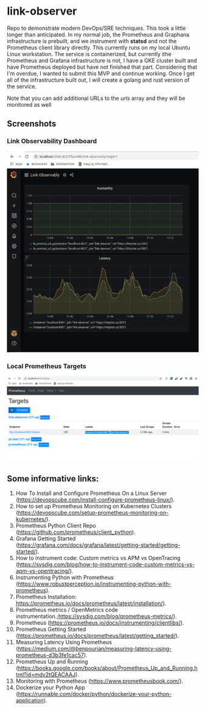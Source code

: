 # link-observer
Repo to demonstrate modern DevOps/SRE techniques.
This took a little longer than anticipated. In my normal job, the Prometheus and Graphana infrastructure is prebuilt, and we instrument with **statsd** and not the Prometheus client library directly. This currently runs on my local Ubuntu Linux workstation. The service is containerized, but currently ithe Prometheus and Grafana infrastructure is not, I have a GKE cluster built and have Prometheus deployed but have not finished that part. Considering that I'm overdue, I wanted to submit this MVP and continue working. Once I get all of the infrastructure built out, I will create a golang and rust version of the service.

Note that you can add additional URLs to the *urls* array and they will be monitored as well


## Screenshots

### Link Observability Dashboard
<img width="964" alt="Link observability Dashboard" src="https://github.com/l0r3zz/link-observer/blob/master/screenshots/Link%20Observability%20Dashboard%202020-06-11%2011-15-08.png">

### Local Prometheus Targets
<img width="964" alt="Local Prometheus Server Targets" src="https://github.com/l0r3zz/link-observer/blob/master/screenshots/Local%20Prometheus%20Targets%202020-06-11%2009-27-52.png">

## Some informative links:
1.  How To Install and Configure Prometheus On a Linux Server (https://devopscube.com/install-configure-prometheus-linux/).
2.  How to set up Prometheus Monitoring on Kubernetes Clusters (https://devopscube.com/setup-prometheus-monitoring-on-kubernetes/).
3.  Prometheus Python Client Repo (https://github.com/prometheus/client_python).
4.  Grafana Getting Started (https://grafana.com/docs/grafana/latest/getting-started/getting-started/).
5.  How to instrument code: Custom metrics vs APM vs OpenTracing (https://sysdig.com/blog/how-to-instrument-code-custom-metrics-vs-apm-vs-opentracing/).
6.  Instrumenting Python with Prometheus (https://www.robustperception.io/instrumenting-python-with-prometheus).
7.  Prometheus Installation: https://prometheus.io/docs/prometheus/latest/installation/).
8.  Prometheus metrics / OpenMetrics code instrumentation.;https://sysdig.com/blog/prometheus-metrics/).
9.  Prometheus (https://prometheus.io/docs/instrumenting/clientlibs/).
10. Prometheus Getting Started (https://prometheus.io/docs/prometheus/latest/getting_started/).
11. Measuring Latency Using Prometheus (https://medium.com/@benpourian/measuring-latency-using-prometheus-d3b3fe1cac57).
12. Prometheus Up and Running (https://books.google.com/books/about/Prometheus_Up_and_Running.html?id=mdv2tQEACAAJ).
13. Monitoring with Prometheus (https://www.prometheusbook.com/).
14. Dockerize your Python App (https://runnable.com/docker/python/dockerize-your-python-application).
